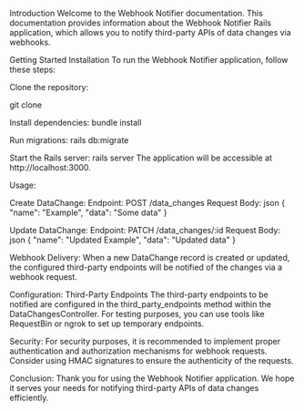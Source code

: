 Introduction
Welcome to the Webhook Notifier documentation. This documentation provides information about the Webhook Notifier Rails application, which allows you to notify third-party APIs of data changes via webhooks.

Getting Started
Installation
To run the Webhook Notifier application, follow these steps:

Clone the repository:

git clone <repository-url>

Install dependencies:
bundle install

Run migrations:
rails db:migrate

Start the Rails server:
rails server
The application will be accessible at http://localhost:3000.

Usage:

Create DataChange:
Endpoint: POST /data_changes
Request Body:
json
{
    "name": "Example",
    "data": "Some data"
}

Update DataChange:
Endpoint: PATCH /data_changes/:id
Request Body:
json
{
    "name": "Updated Example",
    "data": "Updated data"
}

Webhook Delivery:
When a new DataChange record is created or updated, the configured third-party endpoints will be notified of the changes via a webhook request.

Configuration:
Third-Party Endpoints
The third-party endpoints to be notified are configured in the third_party_endpoints method within the DataChangesController. For testing purposes, you can use tools like RequestBin or ngrok to set up temporary endpoints.

Security:
For security purposes, it is recommended to implement proper authentication and authorization mechanisms for webhook requests. Consider using HMAC signatures to ensure the authenticity of the requests.

Conclusion:
Thank you for using the Webhook Notifier application. We hope it serves your needs for notifying third-party APIs of data changes efficiently.